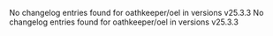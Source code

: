 No changelog entries found for oathkeeper/oel in versions v25.3.3 No changelog entries found for oathkeeper/oel in versions
v25.3.3
